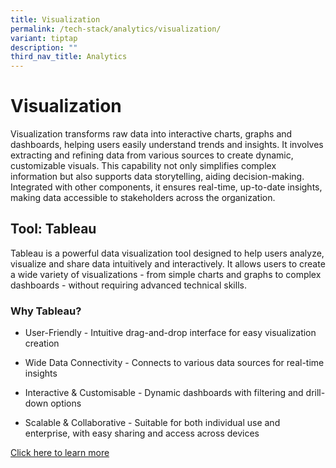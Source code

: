 ```yaml
---
title: Visualization
permalink: /tech-stack/analytics/visualization/
variant: tiptap
description: ""
third_nav_title: Analytics
---
```

<h1>Visualization</h1>
<p>Visualization transforms raw data into interactive charts, graphs and
dashboards, helping users easily understand trends and insights. It involves
extracting and refining data from various sources to create dynamic, customizable
visuals. This capability not only simplifies complex information but also
supports data storytelling, aiding decision-making. Integrated with other
components, it ensures real-time, up-to-date insights, making data accessible
to stakeholders across the organization.</p>
<p></p>
<h2>Tool: Tableau</h2>
<p>Tableau is a powerful data visualization tool designed to help users analyze,
visualize and share data intuitively and interactively. It allows users
to create a wide variety of visualizations - from simple charts and graphs
to complex dashboards - without requiring advanced technical skills.</p>
<p></p>
<p></p>
<h3>Why Tableau?</h3>
<ul data-tight="true" class="tight">
<li>
<p>User-Friendly - Intuitive drag-and-drop interface for easy visualization
creation</p>
</li>
<li>
<p>Wide Data Connectivity - Connects to various data sources for real-time
insights</p>
</li>
<li>
<p>Interactive &amp; Customisable - Dynamic dashboards with filtering and
drill-down options</p>
</li>
<li>
<p>Scalable &amp; Collaborative - Suitable for both individual use and enterprise,
with easy sharing and access across devices</p>
</li>
</ul>
<p></p>
<p><a href="https://www.tableau.com/" rel="noopener nofollow" target="_blank">Click here to learn more</a>
</p>
<p></p>